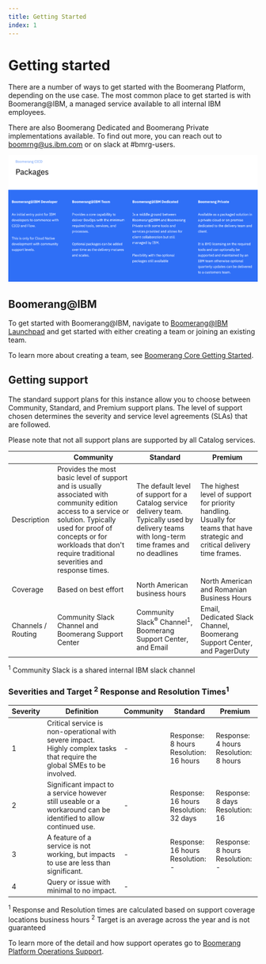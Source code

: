 ```yaml
---
title: Getting Started
index: 1
---
```


# Getting started

There are a number of ways to get started with the Boomerang Platform, depending on the use case. The most common place to get started is with Boomerang@IBM, a managed service available to all internal IBM employees.

There are also Boomerang Dedicated and Boomerang Private implementations available. To find out more, you can reach out to boomrng@us.ibm.com or on slack at #bmrg-users.

![Boomerang Solutions](./assets/img/boomerang-solutions.png)

## Boomerang@IBM

To get started with Boomerang@IBM, navigate to [Boomerang@IBM Launchpad](https://launch.boomerangplatform.net) and get started with either creating a team or joining an existing team.

To learn more about creating a team, see [Boomerang Core Getting Started](/essentials-core/introduction/getting-started).

## Getting support

The standard support plans for this instance allow you to choose between Community, Standard, and Premium support plans. The level of support chosen determines the severity and service level agreements (SLAs) that are followed. 

Please note that not all support plans are supported by all Catalog services.

| | Community | Standard | Premium |
| --- | --- | --- | --- |
| Description | Provides the most basic level of support and is usually associated with community edition access to a service or solution. Typically used for proof of concepts or for workloads that don't require traditional severities and response times. | The default level of support for a Catalog service delivery team. Typically used by delivery teams with long-term time frames and no deadlines | The highest level of support for priority handling. Usually for teams that have strategic and critical delivery time frames. |
| Coverage | Based on best effort | North American business hours | North American and Romanian Business Hours |
| Channels / Routing | Community Slack Channel and Boomerang Support Center | Community Slack<sup>®</sup> Channel<sup>1</sup>, Boomerang Support Center, and Email | Email, Dedicated Slack Channel, Boomerang Support Center, and PagerDuty |

<sup>1</sup> Community Slack is a shared internal IBM slack channel

### Severities and Target <sup>2</sup> Response and Resolution Times<sup>1</sup>

| Severity | Definition | Community | Standard | Premium |
| --- | --- | --- | --- | --- |
| 1 | Critical service is non-operational with severe impact. Highly complex tasks that require the global SMEs to be involved. | - | Response: 8 hours<br>Resolution: 16 hours | Response: 4 hours<br>Resolution: 8 hours |
| 2 | Significant impact to a service however still useable or a workaround can be identified to allow continued use. | - | Response: 16 hours<br>Resolution: 32 days | Response: 8 days<br>Resolution: 16 |
| 3 | A feature of a service is not working, but impacts to use are less than significant. | - | Response: 16 hours<br>Resolution: - | Response: 8 hours<br>Resolution: - |
| 4 | Query or issue with minimal to no impact. | - | 

<sup>1</sup> Response and Resolution times are calculated based on support coverage locations business hours
<sup>2</sup> Target is an average across the year and is not guaranteed


To learn more of the detail and how support operates go to [Boomerang Platform Operations Support](/boomerang/operations/support).